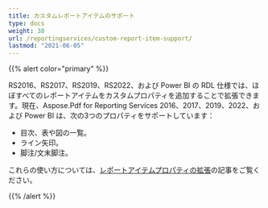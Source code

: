 ```yaml
---
title: カスタムレポートアイテムのサポート
type: docs
weight: 30
url: /reportingservices/custom-report-item-support/
lastmod: "2021-06-05"
---
```


{{% alert color="primary" %}}

RS2016、RS2017、RS2019、RS2022、および Power BI の RDL 仕様では、ほぼすべてのレポートアイテムをカスタムプロパティを追加することで拡張できます。現在、Aspose.Pdf for Reporting Services 2016、2017、2019、2022、および Power BI は、次の3つのプロパティをサポートしています：

- 目次、表や図の一覧。
- ライン矢印。
- 脚注/文末脚注。

これらの使い方については、[レポートアイテムプロパティの拡張](/pdf/reportingservices/expand-report-items-properties/)の記事をご覧ください。

{{% /alert %}}